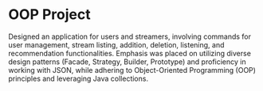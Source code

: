 # OOP Project
Designed an application for users and streamers, involving commands for user management, stream listing, addition, deletion, listening, and recommendation functionalities. Emphasis was placed on utilizing diverse design patterns (Facade, Strategy, Builder, Prototype) and proficiency in working with JSON, while adhering to Object-Oriented Programming (OOP) principles and leveraging Java collections.
